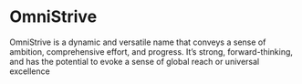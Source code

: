 # OmniStrive
OmniStrive is a dynamic and versatile name that conveys a sense of ambition, comprehensive effort, and progress. It’s strong, forward-thinking, and has the potential to evoke a sense of global reach or universal excellence
